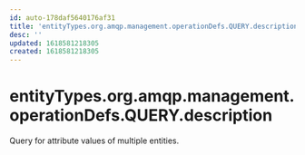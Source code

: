 ```yaml
---
id: auto-178daf5640176af31
title: 'entityTypes.org.amqp.management.operationDefs.QUERY.description'
desc: ''
updated: 1618581218305
created: 1618581218305
---
```

# entityTypes.org.amqp.management.operationDefs.QUERY.description

Query for attribute values of multiple entities.